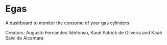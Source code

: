 # Egas

A dashboard to monitor the consume of your gas cylinders

Creators: Augusto Fernandes Ildefonso, Kauê Patrick de Oliveira and Kauê Salvi de Alcantara
